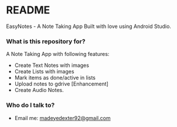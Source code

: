 # README #

EasyNotes - A Note Taking App
Built with love using Android Studio.

### What is this repository for? ###

A Note Taking App with following features:

* Create Text Notes with images
* Create Lists with images
* Mark items as done/active in lists
* Upload notes to gdrive [Enhancement]
* Create Audio Notes.

### Who do I talk to? ###

* Email me: madeyedexter92@gmail.com